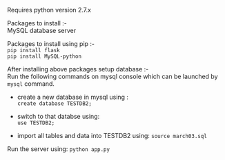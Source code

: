 Requires python version 2.7.x  

Packages to install :-  
MySQL database server  

Packages to install using pip :-  
`pip install flask`  
`pip install MySQL-python`  

After installing above packages setup database :-   
Run the following commands on mysql console which can be launched by `mysql` command. 
 
- create a new database in mysql using :  
 `create database TESTDB2;`  

- switch to that databse using:  
`use TESTDB2;`  

- import all tables and data into TESTDB2 using:   `source march03.sql`  

Run the server using: `python app.py`
